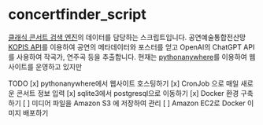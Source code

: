 # concertfinder_script

[클래식 콘서트 검색 엔진](https://www.classical-concert-kr.info/)의 데이터를 담당하는 스크립트입니다. 
공연예술통합전산망 [KOPIS API](https://kopis.or.kr/por/cs/openapi/openApiInfo.do?menuId=MNU_00074)를 이용하여 공연의 메타데이터와 포스터를 얻고 OpenAI의 ChatGPT API를 사용하여 작곡가, 연주곡 등을 추출합니다. 
현재는 [pythonanywhere](https://www.pythonanywhere.com/)를 이용하여 웹사이트를 운영하고 있지만 



TODO
[x] pythonanywhere에서 웹사이트 호스팅하기
[x] CronJob 으로 매일 새로운 콘서트 정보 입력
[x] sqlite3에서 postgresql으로 이동하기 
[x] Docker 환경 구축하기
[ ] 미디어 파일을 Amazon S3 에 저장하여 관리
[ ] Amazon EC2로 Docker 이미지 배포하기
